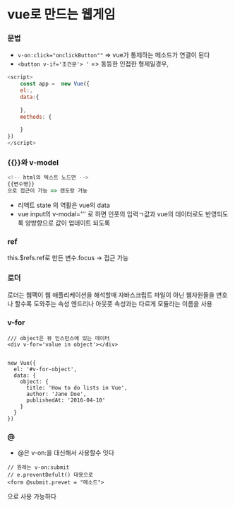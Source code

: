 # vue로 만드는 웹게임


### 문법
- ```v-on:click="onclickButton""``` => vue가 통제하는 메소드가 연결이 된다
- ```<button v-if='조건문'> '``` => 동등한 인접한 형제일경우, 
```javascript
<script>
    const app =  new Vue({
    el:,
    data:{
    
    },
    methods: {
    
    }
})
</script>

```

### {{}}와 v-model
```javascript
<!-- html의 텍스트 노드면 --> 
{{변수명}}
으로 접근이 가능 => 랜도랑 거눙


```
- 리액트 state 의 역활은 vue의 data
- vue input의 v-modal=''' 로 하면 인풋의 입력ㄱ값과 vue의 데이터로도 반영되도록 양방향으로 값이 업데이트 되도록

### ref
this.$refs.ref로 만든 변수.focus -> 접근 가능

### 로더
로더는 웹팩이 웹 애플리케이션을 해석할때 자바스크립트 파일이 아닌 웹자원들을 변호나 할수록 도와주는 속성
엔드리나 아웃풋 속성과는 다르게 모듈라는 이름을 사용


### v-for
```
/// object은 뷰 인스턴스에 있는 데이터 
<div v-for='value in object'></div>


new Vue({
  el: '#v-for-object',
  data: {
    object: {
      title: 'How to do lists in Vue',
      author: 'Jane Doe',
      publishedAt: '2016-04-10'
    }
  }
})
```

### @ 
- @은 v-on:을 대신해서 사용할수 잇다
```
// 원래는 v-on:submit
// e.preventDefult() 대용으로
<form @submit.prevet = "메소드">

```
으로 사용 가능하다 